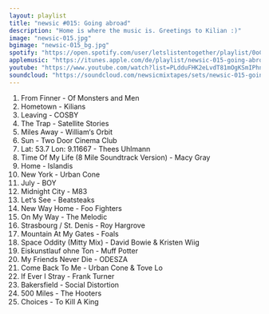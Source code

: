 ```yaml
---
layout: playlist
title: "newsic #015: Going abroad"
description: "Home is where the music is. Greetings to Kilian :)"
image: "newsic-015.jpg"
bgimage: "newsic-015_bg.jpg"
spotify: "https://open.spotify.com/user/letslistentogether/playlist/0oCUFUpFFLsi5MpayTDOob"
applemusic: "https://itunes.apple.com/de/playlist/newsic-015-going-abroad./idpl.edab52b2341c445dafa49cf77455513a"
youtube: "https://www.youtube.com/watch?list=PLdduFHK2eLvdT81mOgKSmIPhng4R8OOo4"
soundcloud: "https://soundcloud.com/newsicmixtapes/sets/newsic-015-going-abroad"
---
```


<ol>
	<li>From Finner - Of Monsters and Men</li>
	<li>Hometown - Kilians</li>
	<li>Leaving - COSBY</li>
	<li>The Trap - Satellite Stories</li>
	<li>Miles Away - William‘s Orbit</li>
	<li>Sun - Two Door Cinema Club</li>
	<li>Lat: 53.7 Lon: 9.11667 - Thees Uhlmann</li>
	<li>Time Of My Life (8 Mile Soundtrack Version) - Macy Gray</li>
	<li>Home - Islandis</li>
	<li>New York - Urban Cone</li>
	<li>July - BOY</li>
	<li>Midnight City - M83</li>
	<li>Let‘s See - Beatsteaks</li>
	<li>New Way Home - Foo Fighters</li>
	<li>On My Way - The Melodic</li>
	<li>Strasbourg / St. Denis - Roy Hargrove</li>
	<li>Mountain At My Gates - Foals</li>
	<li>Space Oddity (Mitty Mix) - David Bowie & Kristen Wiig</li>
	<li>Eiskunstlauf ohne Ton - Muff Potter</li>
	<li>My Friends Never Die - ODESZA</li>
	<li>Come Back To Me - Urban Cone & Tove Lo</li>
	<li>If Ever I Stray - Frank Turner</li>
	<li>Bakersfield - Social Distortion</li>
	<li>500 Miles - The Hooters</li>
	<li>Choices - To Kill A King</li>
</ol>
